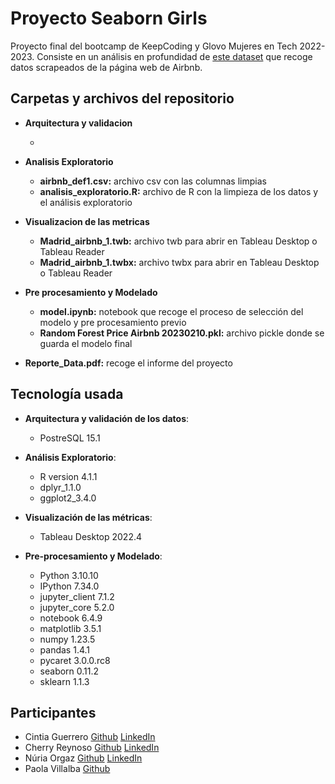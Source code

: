 # Proyecto Seaborn Girls

Proyecto final del bootcamp de KeepCoding y Glovo Mujeres en Tech 2022-2023. Consiste en un análisis en profundidad de [este dataset](https://public.opendatasoft.com/api/explore/v2.1/catalog/datasets/airbnb-listings/exports/csv?lang=en&facet=facet(name%3D%22host_verifications%22%2C%20disjunctive%3Dtrue)&facet=facet(name%3D%22amenities%22%2C%20disjunctive%3Dtrue)&facet=facet(name%3D%22features%22%2C%20disjunctive%3Dtrue)&qv1=(Madrid)&timezone=Europe%2FBerlin&use_labels=true&delimiter=%3B) que recoge datos scrapeados de la página web de Airbnb. 

## Carpetas y archivos del repositorio

* **Arquitectura y validacion**

    * 
* **Analisis Exploratorio**

    * **airbnb_def1.csv:** archivo csv con las columnas limpias
    * **analisis_exploratorio.R:** archivo de R con la limpieza de los datos y el análisis exploratorio
    
* **Visualizacion de las metricas**

    * **Madrid_airbnb_1.twb:** archivo twb para abrir en Tableau Desktop o Tableau Reader
    * **Madrid_airbnb_1.twbx:** archivo twbx para abrir en Tableau Desktop o Tableau Reader
    
* **Pre procesamiento y Modelado**

    * **model.ipynb:** notebook que recoge el proceso de selección del modelo y pre procesamiento previo
    * **Random Forest Price Airbnb 20230210.pkl:** archivo pickle donde se guarda el modelo final
    
* **Reporte_Data.pdf:** recoge el informe del proyecto

## Tecnología usada

* **Arquitectura y validación de los datos**: 
    
    * PostreSQL 15.1
    
* **Análisis Exploratorio**:
   * R version 4.1.1
   * dplyr_1.1.0
   * ggplot2_3.4.0
    
* **Visualización de las métricas**:

    * Tableau Desktop 2022.4
    
* **Pre-procesamiento y Modelado**:

    * Python              3.10.10
    * IPython             7.34.0
    * jupyter_client      7.1.2
    * jupyter_core        5.2.0
    * notebook            6.4.9
    * matplotlib          3.5.1
    * numpy               1.23.5
    * pandas              1.4.1
    * pycaret             3.0.0.rc8
    * seaborn             0.11.2
    * sklearn             1.1.3
    

## Participantes

* Cintia Guerrero [Github](https://github.com/CintiaGuerrero) [LinkedIn](https://www.linkedin.com/in/cintia-guerrero-tapia-2a6a96139/)
* Cherry Reynoso [Github](https://github.com/CherryRey) [LinkedIn](https://www.linkedin.com/in/cherry-reynoso-974b1b246/)
* Núria Orgaz [Github](https://github.com/mimikyu8) [LinkedIn](https://www.linkedin.com/in/nuria-orgaz-rodriguez/)
* Paola Villalba [Github](https://github.com/Paolavillalb) 

